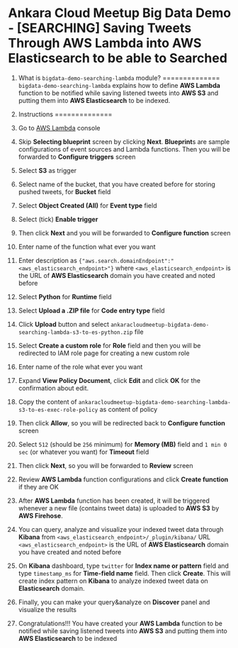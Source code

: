 # Ankara Cloud Meetup Big Data Demo - [SEARCHING] Saving Tweets Through AWS Lambda into AWS Elasticsearch to be able to Searched

1. What is `bigdata-demo-searching-lambda` module?
==============
`bigdata-demo-searching-lambda` explains how to define **AWS Lambda** function to be notified while saving listened tweets into **AWS S3** 
and putting them into **AWS Elasticsearch** to be indexed.

2. Instructions
==============
1. Go to [AWS Lambda](console.aws.amazon.com/lambda) console
2. Skip **Selecting blueprint** screen by clicking **Next**. 
   **Blueprint**s are sample configurations of event sources and Lambda functions.
   Then you will be forwarded to **Configure triggers** screen
3. Select **S3** as trigger
4. Select name of the bucket, that you have created before for storing pushed tweets, for **Bucket** field
5. Select **Object Created (All)** for **Event type** field
6. Select (tick) **Enable trigger**
7. Then click **Next** and you will be forwarded to **Configure function** screen
8. Enter name of the function what ever you want
9. Enter description as `{"aws.search.domainEndpoint":"<aws_elasticsearch_endpoint>"}` 
   where `<aws_elasticsearch_endpoint>` is the URL of **AWS Elasticsearch** domain you have created and noted before
10. Select **Python** for **Runtime** field
11. Select **Upload a .ZIP file** for **Code entry type** field
12. Click **Upload** button and select `ankaracloudmeetup-bigdata-demo-searching-lambda-s3-to-es-python.zip` file
13. Select **Create a custom role** for **Role** field and then you will be redirected to IAM role page for creating a new custom role
14. Enter name of the role what ever you want
15. Expand **View Policy Document**, click **Edit** and click **OK** for the confirmation about edit.
16. Copy the content of `ankaracloudmeetup-bigdata-demo-searching-lambda-s3-to-es-exec-role-policy` as content of policy
17. Then click **Allow**, so you will be redirected back to **Configure function** screen
18. Select `512` (should be `256` minimum) for **Memory (MB)** field and `1 min 0 sec` (or whatever you want) for **Timeout** field
19. Then click **Next**, so you will be forwarded to **Review** screen
20. Review **AWS Lambda** function configurations and click **Create function** if they are OK  
21. After **AWS Lambda** function has been created, it will be triggered 
    whenever a new file (contains tweet data) is uploaded to **AWS S3** by **AWS Firehose**.
22. You can query, analyze and visualize your indexed tweet data through **Kibana** from  `<aws_elasticsearch_endpoint>/_plugin/kibana/` URL 
    `<aws_elasticsearch_endpoint>` is the URL of **AWS Elasticsearch** domain you have created and noted before
23. On **Kibana** dashboard, type `twitter` for **Index name or pattern** field and type `timestamp_ms` for **Time-field name** field. 
    Then click **Create**. This will create index pattern on **Kibana** to analyze indexed tweet data on **Elasticsearch** domain.
24. Finally, you can make your query&analyze on **Discover** panel and visualize the results     
25. Congratulations!!! You have created your **AWS Lambda** function to be notified while saving listened tweets into **AWS S3** 
    and putting them into **AWS Elasticsearch** to be indexed
